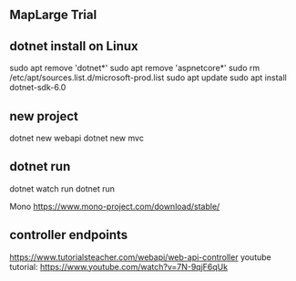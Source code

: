 ## MapLarge Trial


## dotnet install on Linux
sudo apt remove 'dotnet*'
sudo apt remove 'aspnetcore*'
sudo rm /etc/apt/sources.list.d/microsoft-prod.list
sudo apt update
sudo apt install dotnet-sdk-6.0

## new project
dotnet new webapi
dotnet new mvc

## dotnet run

dotnet watch run
dotnet run

Mono
https://www.mono-project.com/download/stable/

## controller endpoints
https://www.tutorialsteacher.com/webapi/web-api-controller
youtube tutorial: https://www.youtube.com/watch?v=7N-9qjF6qUk
